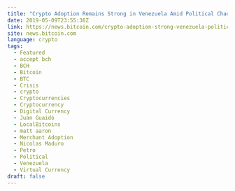 ```yaml
---
title: "Crypto Adoption Remains Strong in Venezuela Amid Political Chaos"
date: 2019-05-09T23:55:38Z
link: https://news.bitcoin.com/crypto-adoption-strong-venezuela-political/?utm_medium=RSS&utm_source=news.12bit.vn
site: news.bitcoin.com
language: crypto
tags:
  - Featured
  - accept bch
  - BCH
  - Bitcoin
  - BTC
  - Crisis
  - crypto
  - Cryptocurrencies
  - Cryptocurrency
  - Digital Currency
  - Juan Guaidó
  - LocalBitcoins
  - matt aaron
  - Merchant Adoption
  - Nicolas Maduro
  - Petro
  - Political
  - Venezuela
  - Virtual Currency
draft: false
---
```

